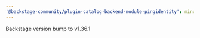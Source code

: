 ```yaml
---
'@backstage-community/plugin-catalog-backend-module-pingidentity': minor
---
```


Backstage version bump to v1.36.1
